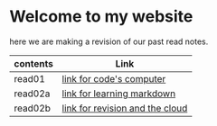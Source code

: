 # Welcome to my website
here we are making a revision of our past read notes.

 contents| Link
-------------|---------
read01| [link for code's computer](https://nouf213.github.io/reading-notes/The-Coder's-Computer)
read02a | [link for learning markdown](https://nouf213.github.io/reading-notes/learning-markdown)
read02b | [link for revision and the cloud](https://nouf213.github.io/reading-notes/Revisions-and-the-Cloud)